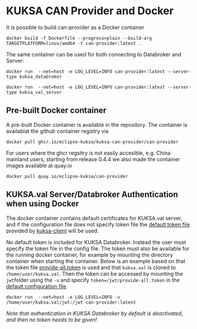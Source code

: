 # KUKSA CAN Provider and Docker

It is possible to build can-provider as a Docker container

```console
docker build -f Dockerfile --progress=plain --build-arg TARGETPLATFORM=linux/amd64 -t can-provider:latest .
```

The same container can be used for both connecting to Databroker and Server:

```console
docker run  --net=host -e LOG_LEVEL=INFO can-provider:latest --server-type kuksa_databroker

docker run  --net=host -e LOG_LEVEL=INFO can-provider:latest --server-type kuksa_val_server
```

## Pre-built Docker container

A pre-built Docker container is available in the repository. The container is availablat the github container registry via

```
docker pull ghcr.io/eclipse-kuksa/kuksa-can-provider/can-provider
```

For users where the ghcr regsitry is not easily accesible, e.g. China mainland users, starting from release 0.4.4 we  also made the container images available at quay.io

```
docker pull quay.io/eclipse-kuksa/can-provider
```

## KUKSA.val Server/Databroker Authentication when using Docker

The docker container contains default certificates for KUKSA.val server, and if the configuration file does not
specify token file the [default token file](https://github.com/eclipse/kuksa.val/blob/master/kuksa_certificates/jwt/all-read-write.json.token)
provided by [kuksa-client](https://github.com/eclipse/kuksa.val/tree/master/kuksa-client) will be used.

No default token is included for KUKSA Databroker. Instead the user must specify the token file in the config file.
The token must also be available for the running docker container, for example by mounting the directory container
when starting the container. Below is an example based on that the token file
[provide-all.token](https://github.com/eclipse/kuksa.val/blob/master/jwt/provide-all.token) is used and that `kuksa.val`
is cloned to `/home/user/kuksa.val`. Then the token can be accessed by mounting the `jwt`folder using the `-v`
and specify `token=/jwt/provide-all.token` in the [default configuration file](../config/dbc_feeder.ini).


```console
docker run  --net=host -e LOG_LEVEL=INFO -v /home/user/kuksa.val/jwt:/jwt can-provider:latest
```

*Note that authentication in KUKSA Databroker by default is deactivated, and then no token needs to be given!*
